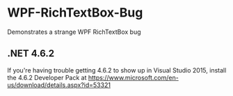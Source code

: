 # WPF-RichTextBox-Bug
Demonstrates a strange WPF RichTextBox bug 

## .NET 4.6.2
If you're having trouble getting 4.6.2 to show up in Visual Studio 2015, install the 4.6.2 Developer Pack at https://www.microsoft.com/en-us/download/details.aspx?id=53321